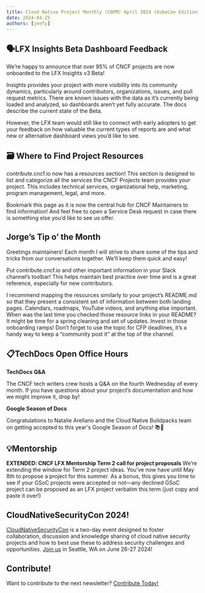 ```yaml
---
title: Cloud Native Project Monthly (CNPM) April 2024 (KubeCon Edition)
date: 2024-04-25
authors: [jeefy]
---
```


## 🗣️LFX Insights Beta Dashboard Feedback

We’re happy to announce that over 95% of CNCF projects are now onboarded to the
LFX Insights v3 Beta!

Insights provides your project with more visibility into its community dynamics,
particularly around contributors, organizations, issues, and pull request
metrics. There are known issues with the data as it’s currently being loaded and
analyzed, so dashboards aren’t yet fully accurate. The docs describe the current
state of the Beta.

However, the LFX team would still like to connect with early adopters to get
your feedback on how valuable the current types of reports are and what new or
alternative dashboard views you’d like to see.

## 🗃️ Where to Find Project Resources

contribute.cncf.io now has a resources section! This section is designed to list
and categorize all the services the CNCF Projects team provides your project.
This includes technical services, organizational help, marketing, program
management, legal, and more.

Bookmark this page as it is now the central hub for CNCF Maintainers to find
information! And feel free to open a Service Desk request in case there is
something else you’d like to see us offer.

## Jorge’s Tip o’ the Month

Greetings maintainers! Each month I will strive to share some of the tips and
tricks from our conversations together. We’ll keep them quick and easy!

Put contribute.cncf.io and other important information in your Slack channel’s
toolbar! This helps maintain best practice over time and is a great reference,
especially for new contributors.

I recommend mapping the resources similarly to your project’s README.md so that
they present a consistent set of information between both landing pages.
Calendars, roadmaps, YouTube videos, and anything else important. When was the
last time you checked those resource links in your README? It might be time for
a spring cleaning and set of updates. Invest in those onboarding ramps! Don’t
forget to use the topic for CFP deadlines, it’s a handy way to keep a “community
post it” at the top of the channel.

## 📋TechDocs Open Office Hours

**TechDocs Q&A**

The CNCF tech writers crew hosts a Q&A on the fourth Wednesday of every month.
If you have questions about your project’s documentation and how we might
improve it, drop by!

**Google Season of Docs**

Congratulations to Natalie Arellano and the Cloud Native Buildpacks team on
getting accepted to this year's Google Season of Docs! 📚🎉

## 💡Mentorship

**EXTENDED: CNCF LFX Mentorship Term 2 call for project proposals** We’re
extending the window for Term 2 project ideas. You’ve now have until May 8th to
propose a project for this summer. As a bonus, this gives you time to see if
your GSoC projects were accepted or not—any declined GSoC project can be
proposed as an LFX project verbatim this term (just copy and paste it over!)

## CloudNativeSecurityCon 2024!

[CloudNativeSecurityCon](https://events.linuxfoundation.org/cloudnativesecuritycon-north-america/)
is a two-day event designed to foster collaboration, discussion and knowledge
sharing of cloud native security projects and how to best use these to address
security challenges and opportunities.
[Join us](https://events.linuxfoundation.org/cloudnativesecuritycon-north-america/)
in Seattle, WA on June 26-27 2024!

## Contribute!

Want to contribute to the next newsletter? [Contribute Today!](projects@cncf.io)
